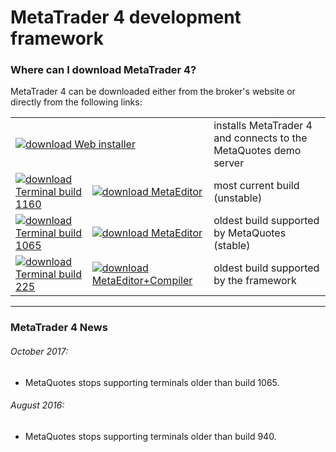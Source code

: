 
# MetaTrader 4 development framework


### Where can I download MetaTrader 4?
MetaTrader 4 can be downloaded either from the broker's website or directly from the following links:

<table>
<tr>
    <td colspan="2">
        <a href="http://www.rosasurfer.com/.mt4/mt4setup.metaquotes.2018.10.16.exe"><img src="http://www.rosasurfer.com/img/download.png" alt="download" border="0">
            Web installer
        </a>
    </td>
    <td> installs MetaTrader 4 and connects to the MetaQuotes demo server </td>
</tr>
<tr>
    <td>
        <a href="http://www.rosasurfer.com/.mt4/1160/terminal.exe"><img src="http://www.rosasurfer.com/img/download.png" alt="download" border="0">
            Terminal build 1160
        </a>
    </td>
    <td>
        <a href="http://www.rosasurfer.com/.mt4/1160/metaeditor.exe"><img src="http://www.rosasurfer.com/img/download.png" alt="download" border="0">
            MetaEditor
        </a>
    </td>
    <td> most current build (unstable)</td>
</tr>
<tr>
    <td>
        <a href="http://www.rosasurfer.com/.mt4/1065/terminal.exe"><img src="http://www.rosasurfer.com/img/download.png" alt="download" border="0">
            Terminal build 1065
        </a>
    </td>
    <td>
        <a href="http://www.rosasurfer.com/.mt4/1065/metaeditor.exe"><img src="http://www.rosasurfer.com/img/download.png" alt="download" border="0">
            MetaEditor
        </a>
    </td>
    <td> oldest build supported by MetaQuotes (stable)</td>
</tr>
<tr>
    <td>
        <a href="http://www.rosasurfer.com/.mt4/225/terminal.exe"><img src="http://www.rosasurfer.com/img/download.png" alt="download" border="0">
            Terminal build 225
        </a>
    </td>
    <td>
        <a href="http://www.rosasurfer.com/.mt4/225/metaeditor-compiler.zip"><img src="http://www.rosasurfer.com/img/download.png" alt="download" border="0">
            MetaEditor+Compiler
        </a>
    </td>
    <td> oldest build supported by the framework </td>
</tr>
</table>

-----

### MetaTrader 4 News

###### October 2017:
- MetaQuotes stops supporting terminals older than build 1065.

###### August 2016:
- MetaQuotes stops supporting terminals older than build 940.
